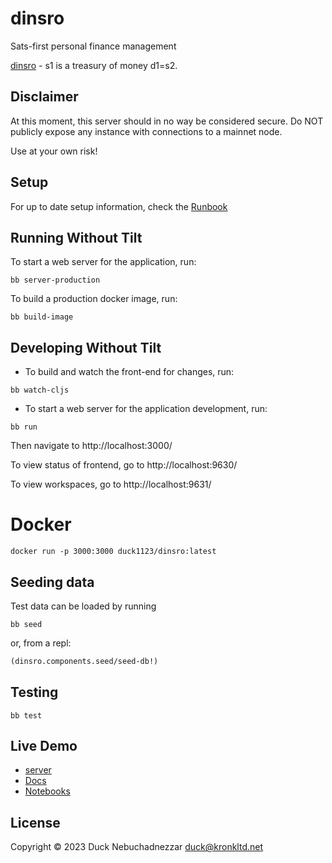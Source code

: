 # dinsro

Sats-first personal finance management

[dinsro][1] - s1 is a treasury of money d1=s2.

[1]: http://jbovlaste.lojban.org/dict/dinsro

## Disclaimer

At this moment, this server should in no way be considered secure. Do NOT publicly expose any instance
with connections to a mainnet node.

Use at your own risk!

## Setup

For up to date setup information, check the [Runbook](./runbook.org)

## Running Without Tilt

To start a web server for the application, run:

``` shell
bb server-production
```

To build a production docker image, run:

``` shell
bb build-image
```

## Developing Without Tilt

* To build and watch the front-end for changes, run:

``` shell
bb watch-cljs

```

* To start a web server for the application development, run:

``` shell
bb run
```

Then navigate to http://localhost:3000/

To view status of frontend, go to http://localhost:9630/

To view workspaces, go to http://localhost:9631/

# Docker

``` shell
docker run -p 3000:3000 duck1123/dinsro:latest
```

## Seeding data

Test data can be loaded by running

``` shell
bb seed
```

or, from a repl:

``` clojure
(dinsro.components.seed/seed-db!)
```

## Testing

``` shell
bb test
```

## Live Demo

- [server](https://dinsro.com/)
- [Docs](https://docs.dinsro.com/)
- [Notebooks](https://notebooks.dinsro.com/)

## License

Copyright © 2023 Duck Nebuchadnezzar <duck@kronkltd.net>
